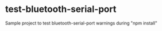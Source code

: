 # test-bluetooth-serial-port

Sample project to test bluetooth-serial-port warnings during "npm install"
